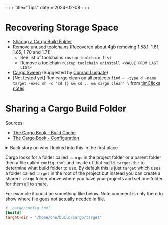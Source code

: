 +++
title="Tips"
date = 2024-02-08
+++

# Recovering Storage Space

- [Sharing a Cargo Build Folder](@/rust/tips.md#sharing-a-cargo-build-folder)
- Remove unused toolchains (Recovered about 4gb removing 1.58.1, 1.61, 1.65, 1.70 and 1.71)
  - See list of toolchains `rustup toolchain list`
  - Remove a toolchain `rustup toolchain uninstall <VALUE FROM LAST LIST>`
- [Cargo Sweep](https://crates.io/crates/cargo-sweep) (Suggested by [Conrad Ludgate][conrad])
- [Not tested yet] Run cargo clean on all projects `find ~ -type d -name target -exec sh -c 'cd {} && cd .. && cargo clean' \` from [timClicks notes](https://github.com/timClicks/notebook/blob/main/rust/cheatsheet.md#free-up-disk-space)

# Sharing a Cargo Build Folder

Sources:

- [The Cargo Book - Build Cache](https://doc.rust-lang.org/cargo/guide/build-cache.html)
- [The Cargo Book - Configuration](https://doc.rust-lang.org/cargo/reference/config.html#buildtarget-dir)

<details>
   <summary>Back story on why I looked into this in the first place</summary>

Over time I'd worked on several projects, and compiled many more that I was looking into and after a while I noticed that the folder where I kept my projects was several gigs larger than I expected.
So, I checked what the [largest folders](@/debian/useful_commands.md#show-largest-folder-files) were and noticed all of them were `target` folders in rust projects.
I needed the space at the time so I manually cleaned it up.
Time passed and it built up again... so needed a better solution.
I remembered that [Jon Gjengset](https://github.com/jonhoo/) used a shared build folder from one of his streams and inquired if he'd run into any issues.
Based on him not having had any issues using it I decided to try it and found that it worked out pretty well for me.

It has made it much easier to see how much space is being used by the build folder and much easier to delete it if needed.
It also reduce the total size as multiple projects that required the same crates wouldn't each need to have their own copy which sped up build times and saved space.

I've since heard of [cargo sweep](https://crates.io/crates/cargo-sweep) from [Conrad Ludgate][conrad]. I found this relevant [post](https://users.rust-lang.org/t/cleaning-target-folders-with-cargo-sweep/84229) while looking for the project's crate.io page.

---

</details>

Cargo looks for a folder called `.cargo` in the project folder or a parent folder then a file called `config.toml` and inside of that `build.target-dir` to determine what build folder to use.
By default this is just `target` which uses a folder called `target` in the root of the project but instead you can create a shared `.cargo` folder above where you have your projects and set one folder for them all to share.

For example it could be something like below. Note comment is only there to show where file goes not actually needed in file.

```toml
# .cargo/config.toml
[build]
target-dir = "/home/one/build/cargo/target"
```

[conrad]: https://github.com/conradludgate
